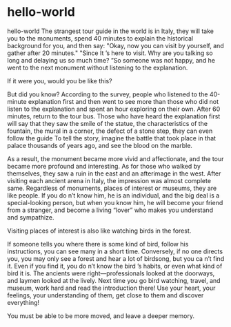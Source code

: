 # hello-world
hello-world
The strangest tour guide in the world is in Italy, they will take you to the monuments, spend 40 minutes to explain the historical background for you, and then say: "Okay, now you can visit by yourself, and gather after 20 minutes." "Since It ’s here to visit. Why are you talking so long and delaying us so much time? ”So someone was not happy, and he went to the next monument without listening to the explanation.

If it were you, would you be like this?

But did you know? According to the survey, people who listened to the 40-minute explanation first and then went to see more than those who did not listen to the explanation and spent an hour exploring on their own. After 60 minutes, return to the tour bus. Those who have heard the explanation first will say that they saw the smile of the statue, the characteristics of the fountain, the mural in a corner, the defect of a stone step, they can even follow the guide To tell the story, imagine the battle that took place in that palace thousands of years ago, and see the blood on the marble.

As a result, the monument became more vivid and affectionate, and the tour became more profound and interesting. As for those who walked by themselves, they saw a ruin in the east and an afterimage in the west. After visiting each ancient arena in Italy, the impression was almost complete same. Regardless of monuments, places of interest or museums, they are like people. If you do n’t know him, he is an individual, and the big deal is a special-looking person, but when you know him, he will become your friend from a stranger, and become a living “lover” who makes you understand and sympathize.

Visiting places of interest is also like watching birds in the forest.

If someone tells you where there is some kind of bird, follow his instructions, you can see many in a short time. Conversely, if no one directs you, you may only see a forest and hear a lot of birdsong, but you ca n’t find it. Even if you find it, you do n’t know the bird ’s habits, or even what kind of bird it is. The ancients were right—professionals looked at the doorways, and laymen looked at the lively. Next time you go bird watching, travel, and museum, work hard and read the introduction there! Use your heart, your feelings, your understanding of them, get close to them and discover everything!

You must be able to be more moved, and leave a deeper memory.
